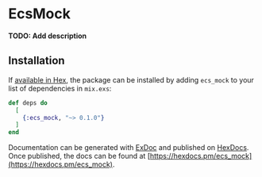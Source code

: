 # EcsMock

**TODO: Add description**

## Installation

If [available in Hex](https://hex.pm/docs/publish), the package can be installed
by adding `ecs_mock` to your list of dependencies in `mix.exs`:

```elixir
def deps do
  [
    {:ecs_mock, "~> 0.1.0"}
  ]
end
```

Documentation can be generated with [ExDoc](https://github.com/elixir-lang/ex_doc)
and published on [HexDocs](https://hexdocs.pm). Once published, the docs can
be found at [https://hexdocs.pm/ecs_mock](https://hexdocs.pm/ecs_mock).

